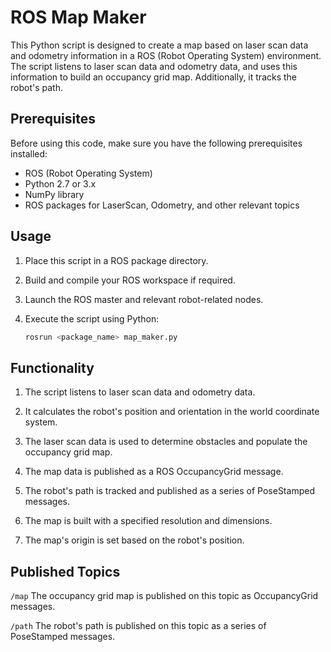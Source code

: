 # ROS Map Maker

This Python script is designed to create a map based on laser scan data and odometry information in a ROS (Robot Operating System) environment. The script listens to laser scan data and odometry data, and uses this information to build an occupancy grid map. Additionally, it tracks the robot's path.

## Prerequisites

Before using this code, make sure you have the following prerequisites installed:

- ROS (Robot Operating System)
- Python 2.7 or 3.x
- NumPy library
- ROS packages for LaserScan, Odometry, and other relevant topics

## Usage

1. Place this script in a ROS package directory.

2. Build and compile your ROS workspace if required.

3. Launch the ROS master and relevant robot-related nodes.

4. Execute the script using Python:

   ```bash
   rosrun <package_name> map_maker.py
   ```

## Functionality
1. The script listens to laser scan data and odometry data.

2. It calculates the robot's position and orientation in the world coordinate system.

3. The laser scan data is used to determine obstacles and populate the occupancy grid map.

4. The map data is published as a ROS OccupancyGrid message.

5. The robot's path is tracked and published as a series of PoseStamped messages.

6. The map is built with a specified resolution and dimensions.

7. The map's origin is set based on the robot's position.

## Published Topics
`/map` The occupancy grid map is published on this topic as OccupancyGrid messages.

`/path` The robot's path is published on this topic as a series of PoseStamped messages.

